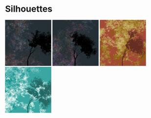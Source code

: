 # Silhouettes

<img src="silhouettes/silhouette_01.jpg" width = "30%">  <img src="silhouettes/silhouette_02.jpg" width = "30%">  <img src="silhouettes/silhouette_03.jpg" width = "30%">  <img src="silhouettes/silhouette_04.jpg" width = "30%"> 

